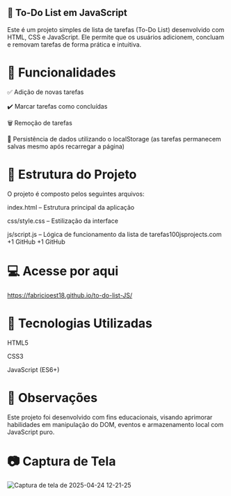 ## 📝 To-Do List em JavaScript
Este é um projeto simples de lista de tarefas (To-Do List) desenvolvido com HTML, CSS e JavaScript. Ele permite que os usuários adicionem, concluam e removam tarefas de forma prática e intuitiva.​

# 🚀 Funcionalidades
✅ Adição de novas tarefas

✔️ Marcar tarefas como concluídas

🗑️ Remoção de tarefas

💾 Persistência de dados utilizando o localStorage (as tarefas permanecem salvas mesmo após recarregar a página)​

# 📂 Estrutura do Projeto
O projeto é composto pelos seguintes arquivos:​

index.html – Estrutura principal da aplicação

css/style.css – Estilização da interface

js/script.js – Lógica de funcionamento da lista de tarefas​
100jsprojects.com
+1
GitHub
+1
GitHub

# 💻 Acesse por aqui
https://fabricioest18.github.io/to-do-list-JS/

# 🧠 Tecnologias Utilizadas
HTML5

CSS3

JavaScript (ES6+)​

# 📌 Observações
Este projeto foi desenvolvido com fins educacionais, visando aprimorar habilidades em manipulação do DOM, eventos e armazenamento local com JavaScript puro.

# 📷 Captura de Tela
![Captura de tela de 2025-04-24 12-21-25](https://github.com/user-attachments/assets/9b0c34fd-211e-4b83-bc81-f638e42c7dbc)
